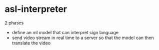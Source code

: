# asl-interpreter

2 phases
- define an ml model that can interpret sign language
- send video stream in real time to a server so that the model can then translate the video 
